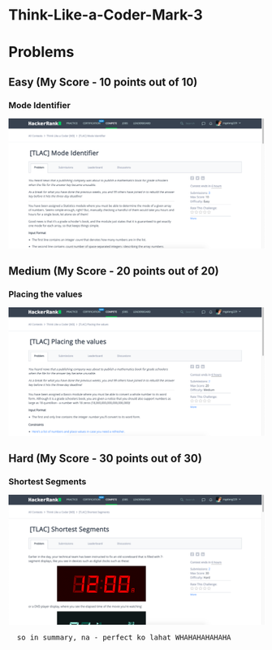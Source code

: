 # Think-Like-a-Coder-Mark-3
# Problems
## Easy (My Score - 10 points out of 10)
### Mode Identifier
![](photo1.png)
## Medium (My Score - 20 points out of 20)
### Placing the values
![](photo2.png)
## Hard (My Score - 30 points out of 30)
### Shortest Segments
![](photo3.png)
<pre>
  so in summary, na - perfect ko lahat WHAHAHAHAHAHA
</pre>
